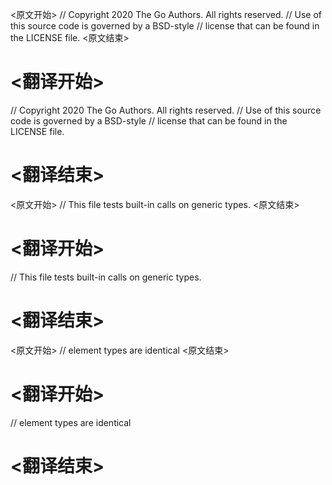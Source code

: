 
<原文开始>
// Copyright 2020 The Go Authors. All rights reserved.
// Use of this source code is governed by a BSD-style
// license that can be found in the LICENSE file.
<原文结束>

# <翻译开始>
// Copyright 2020 The Go Authors. All rights reserved.
// Use of this source code is governed by a BSD-style
// license that can be found in the LICENSE file.
# <翻译结束>


<原文开始>
// This file tests built-in calls on generic types.
<原文结束>

# <翻译开始>
// This file tests built-in calls on generic types.
# <翻译结束>


<原文开始>
// element types are identical
<原文结束>

# <翻译开始>
// element types are identical
# <翻译结束>

